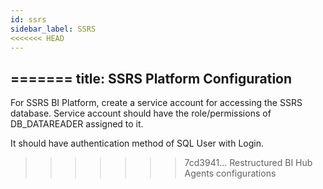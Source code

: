 ```yaml
---
id: ssrs 
sidebar_label: SSRS
<<<<<<< HEAD
---
```

=======
title: SSRS Platform Configuration
---

For SSRS BI Platform, create a service account for accessing the SSRS database. Service account should have the role/permissions of DB_DATAREADER assigned to it. 

It should have authentication method of SQL User with Login.
>>>>>>> 7cd3941... Restructured BI Hub Agents configurations
